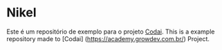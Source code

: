 # Nikel
Este é um repositório de exemplo para o projeto [Codai](https://academy.growdev.com.br/).
This is a example repository made to [Codai] (https://academy.growdev.com.br/) Project.
